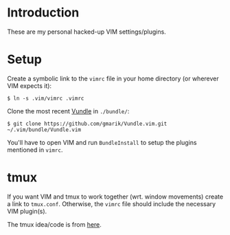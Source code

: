 # Introduction

These are my personal hacked-up VIM settings/plugins.

# Setup
Create a symbolic link to the ```vimrc``` file in your home directory (or wherever VIM expects it):

```$ ln -s .vim/vimrc .vimrc ```

Clone the most recent [Vundle](https://github.com/gmarik/Vundle.vim) in ```./bundle/```:

```$ git clone https://github.com/gmarik/Vundle.vim.git ~/.vim/bundle/Vundle.vim```

You'll have to open VIM and run ```BundleInstall``` to setup the plugins mentioned in
```vimrc```.

# tmux
If you want VIM and tmux to work together (wrt. window movements) create a link
to ```tmux.conf```.  Otherwise, the ```vimrc``` file should include the necessary
VIM plugin(s).

The tmux idea/code is from [here](https://gist.github.com/hjdivad/d7f79b45ac2922336fec).

